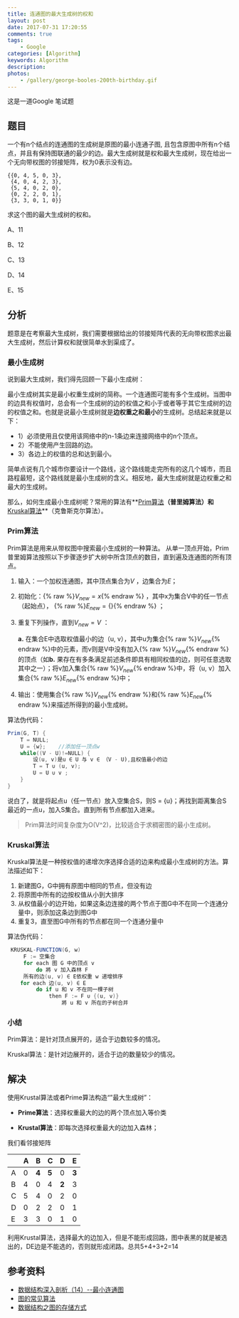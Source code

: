 ```yaml
---
title: 连通图的最大生成树的权和
layout: post
date: 2017-07-31 17:20:55
comments: true
tags: 
    - Google
categories: [Algorithm]
keywords: Algorithm
description: 
photos:
    - /gallery/george-booles-200th-birthday.gif
---
```




这是一道Google 笔试题



## 题目

一个有n个结点的连通图的生成树是原图的最小连通子图, 且包含原图中所有n个结点，并且有保持图联通的最少的边。最大生成树就是权和最大生成树，现在给出一个无向带权图的邻接矩阵，权为0表示没有边。
```
{{0, 4, 5, 0, 3}, 
 {4, 0, 4, 2, 3}, 
 {5, 4, 0, 2, 0}, 
 {0, 2, 2, 0, 1}, 
 {3, 3, 0, 1, 0}}
```
求这个图的最大生成树的权和。



A、11

B、12

C、13

D、14

E、15



<!-- more -->




## 分析

题意是在考察最大生成树，我们需要根据给出的邻接矩阵代表的无向带权图求出最大生成树，然后计算权和就很简单水到渠成了。



###  最小生成树

说到最大生成树，我们得先回顾一下最小生成树：

最小生成树其实是最小权重生成树的简称。一个连通图可能有多个生成树。当图中的边具有权值时，总会有一个生成树的边的权值之和小于或者等于其它生成树的边的权值之和。也就是说最小生成树就是**边权重之和最小**的生成树。总结起来就是以下：

- 1）必须使用且仅使用该网络中的n-1条边来连接网络中的n个顶点。
- 2）不能使用产生回路的边。
- 3）各边上的权值的总和达到最小。

简单点说有几个城市你要设计一个路线，这个路线能走完所有的这几个城市，而且路程最短，这个路线就是最小生成树的含义。相反地，最大生成树就是边权重之和最大的生成树。



那么，如何生成最小生成树呢？常用的算法有**[Prim算法](https://zh.wikipedia.org/wiki/%E6%99%AE%E6%9E%97%E5%A7%86%E7%AE%97%E6%B3%95)**（普里姆算法）和**[Kruskal算法](https://zh.wikipedia.org/wiki/%E5%85%8B%E9%B2%81%E6%96%AF%E5%85%8B%E5%B0%94%E6%BC%94%E7%AE%97%E6%B3%95)**（克鲁斯克尔算法）。



### Prim算法

Prim算法是用来从带权图中搜索最小生成树的一种算法。 从单一顶点开始，Prim普里姆算法按照以下步骤逐步扩大树中所含顶点的数目，直到遍及连通图的所有顶点。

1. 输入：一个加权连通图，其中顶点集合为$V$ ，边集合为$E$；

2. 初始化：{% raw %}$V_{new} = {x}${% endraw %} ，其中x为集合V中的任一节点（起始点）， {% raw %}$E_{new} = \{\}${% endraw %} ；

3. 重复下列操作，直到$V_{new} = V$ ：

   **a.** 在集合E中选取权值最小的边（u, v），其中u为集合{% raw %}$V_{new}​${% endraw %}中的元素，而v则是V中没有加入{% raw %}$V_{new}​${% endraw %}的顶点（如**b.** 果存在有多条满足前述条件即具有相同权值的边，则可任意选取其中之一）；将v加入集合{% raw %}$V_{new}​${% endraw %}中，将（u, v）加入集合{% raw %}$E_{new}​${% endraw %}中；

4. 输出：使用集合{% raw %}$V_{new}${% endraw %}和{% raw %}$E_{new}${% endraw %}来描述所得到的最小生成树。

算法伪代码：

```java
Prim(G, T) {
    T = NULL;
    U = {w};    //添加任一顶点w
    while((V - U)!=NULL) {
        设(u, v)是u ∈ U 与 v ∈ （V - U),且权值最小的边
        T = T ∪ (u, v);
        U = U ∪ v ;
    }
}
```

说白了，就是将起点u（任一节点）放入空集合S，则S = {u}；再找到距离集合S最近的一点u，加入S集合。直到所有节点都加入进来。

> Prim算法时间复杂度为O(V^2)，比较适合于求稠密图的最小生成树。



### **Kruskal算法**

Kruskal算法是一种按权值的递增次序选择合适的边来构成最小生成树的方法。算法描述如下：


1. 新建图G，G中拥有原图中相同的节点，但没有边
2. 将原图中所有的边按权值从小到大排序
3. 从权值最小的边开始，如果这条边连接的两个节点于图G中不在同一个连通分量中，则添加这条边到图G中
4. 重复3，直至图G中所有的节点都在同一个连通分量中


算法伪代码：

```java
 KRUSKAL-FUNCTION(G, w)
     F := 空集合
     for each 图 G 中的顶点 v
         do 將 v 加入森林 F
     所有的边(u, v) ∈ E依权重 w 递增排序
    for each 边(u, v) ∈ E
         do if u 和 v 不在同一棵子树
             then F := F ∪ {(u, v)}
                 將 u 和 v 所在的子树合并
```

### 小结

Prim算法：是针对顶点展开的，适合于边数较多的情况。

Kruskal算法：是针对边展开的，适合于边的数量较少的情况。



## 解决

使用Krustal算法或者Prime算法构造“”最大生成树”：

- **Prime算法**：选择权重最大的边的两个顶点加入等价类

- **Krustal算法**：即每次选择权重最大的边加入森林；


我们看邻接矩阵

|      | A    | B     | C     | D     | E     |
| ---- | ---- | ----- | ----- | ----- | ----- |
| A    | 0    | **4** | **5** | 0     | **3** |
| B    | 4    | 0     | 4     | **2** | 3     |
| C    | 5    | 4     | 0     | 2     | 0     |
| D    | 0    | 2     | 2     | 0     | 1     |
| E    | 3    | 3     | 0     | 1     | 0     |


利用Krustal算法，选择最大的边加入，但是不能形成回路，图中表黑的就是被选出的，DE边是不能选的，否则就形成闭路。总共5+4+3+2=14


## 参考资料


- [数据结构深入剖析（14）--最小连通图 ](http://blog.chinaunix.net/uid-26345906-id-3951551.html)
- [图的常见算法](https://www.zybuluo.com/pastqing/note/318392#prim算法)
- [数据结构之图的存储方式](https://www.zybuluo.com/guoxs/note/262429)












